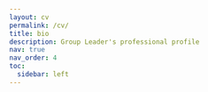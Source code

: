 ```yaml
---
layout: cv
permalink: /cv/
title: bio
description: Group Leader's professional profile
nav: true
nav_order: 4
toc:
  sidebar: left
---
```

